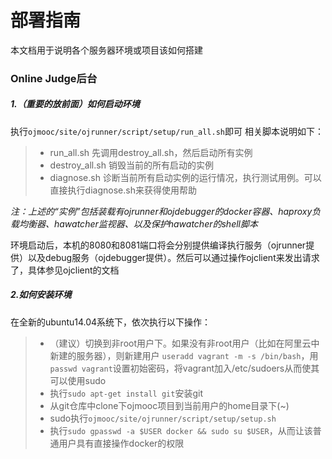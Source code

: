 # 部署指南
本文档用于说明各个服务器环境或项目该如何搭建

### Online Judge后台
##### 1.（重要的放前面）如何启动环境
执行`ojmooc/site/ojrunner/script/setup/run_all.sh`即可
相关脚本说明如下：
> * run_all.sh 先调用destroy_all.sh，然后启动所有实例
> * destroy_all.sh 销毁当前的所有启动的实例
> * diagnose.sh 诊断当前所有启动实例的运行情况，执行测试用例。可以直接执行diagnose.sh来获得使用帮助

*注：上述的“实例”包括装载有ojrunner和ojdebugger的docker容器、haproxy负载均衡器、hawatcher监视器、以及保护hawatcher的shell脚本*

环境启动后，本机的8080和8081端口将会分别提供编译执行服务（ojrunner提供）以及debug服务（ojdebugger提供）。然后可以通过操作ojclient来发出请求了，具体参见ojclient的文档

##### 2.如何安装环境
在全新的ubuntu14.04系统下，依次执行以下操作：
> * （建议）切换到非root用户下。如果没有非root用户（比如在阿里云中新建的服务器），则新建用户 `useradd vagrant -m -s /bin/bash`，用`passwd vagrant`设置初始密码，将vagrant加入/etc/sudoers从而使其可以使用sudo
> * 执行`sudo apt-get install git`安装git
> * 从git仓库中clone下ojmooc项目到当前用户的home目录下(~)
> * sudo执行`ojmooc/site/ojrunner/script/setup/setup.sh`
> * 执行`sudo gpasswd -a $USER docker && sudo su $USER`，从而让该普通用户具有直接操作docker的权限